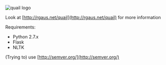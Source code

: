 ![quail logo](https://cdn.rawgit.com/1egoman/quail/83cab06d22c9e30a714e58a978d65d8e4f9d7b45/logo.svg)

Look at [http://rgaus.net/quail](http://rgaus.net/quail) for more information

Requirements:
- Python 2.7.x
- Flask
- NLTK

(Trying to) use [http://semver.org/](http://semver.org/)